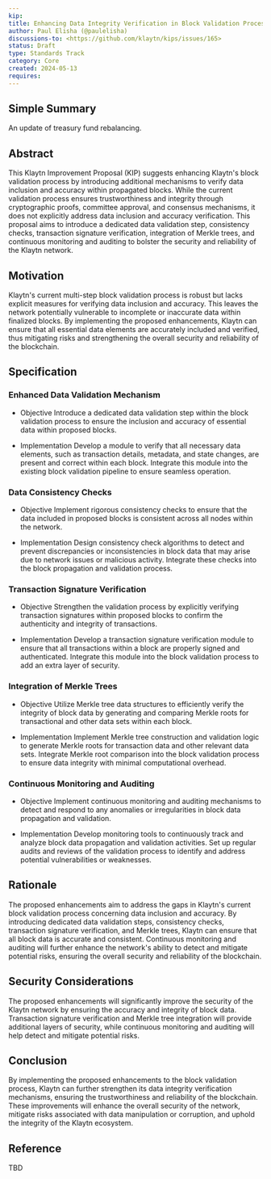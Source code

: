 ```yaml
---
kip: 
title: Enhancing Data Integrity Verification in Block Validation Process
author: Paul Elisha (@paulelisha)
discussions-to: <https://github.com/klaytn/kips/issues/165>
status: Draft
type: Standards Track
category: Core
created: 2024-05-13
requires: 
---
```


## Simple Summary
An update of treasury fund rebalancing.

## Abstract
This Klaytn Improvement Proposal (KIP) suggests enhancing Klaytn's block validation process by introducing additional mechanisms to verify data inclusion and accuracy within propagated blocks. While the current validation process ensures trustworthiness and integrity through cryptographic proofs, committee approval, and consensus mechanisms, it does not explicitly address data inclusion and accuracy verification. This proposal aims to introduce a dedicated data validation step, consistency checks, transaction signature verification, integration of Merkle trees, and continuous monitoring and auditing to bolster the security and reliability of the Klaytn network.

## Motivation
Klaytn's current multi-step block validation process is robust but lacks explicit measures for verifying data inclusion and accuracy. This leaves the network potentially vulnerable to incomplete or inaccurate data within finalized blocks. By implementing the proposed enhancements, Klaytn can ensure that all essential data elements are accurately included and verified, thus mitigating risks and strengthening the overall security and reliability of the blockchain.

## Specification

### Enhanced Data Validation Mechanism
 - Objective
Introduce a dedicated data validation step within the block validation process to ensure the inclusion and accuracy of essential data within proposed blocks.

 - Implementation
Develop a module to verify that all necessary data elements, such as transaction details, metadata, and state changes, are present and correct within each block.
Integrate this module into the existing block validation pipeline to ensure seamless operation.


### Data Consistency Checks
 - Objective
Implement rigorous consistency checks to ensure that the data included in proposed blocks is consistent across all nodes within the network.

 - Implementation
Design consistency check algorithms to detect and prevent discrepancies or inconsistencies in block data that may arise due to network issues or malicious activity.
Integrate these checks into the block propagation and validation process.

### Transaction Signature Verification
 - Objective
Strengthen the validation process by explicitly verifying transaction signatures within proposed blocks to confirm the authenticity and integrity of transactions.

 - Implementation
Develop a transaction signature verification module to ensure that all transactions within a block are properly signed and authenticated.
Integrate this module into the block validation process to add an extra layer of security.

### Integration of Merkle Trees
 - Objective
Utilize Merkle tree data structures to efficiently verify the integrity of block data by generating and comparing Merkle roots for transactional and other data sets within each block.

 - Implementation
Implement Merkle tree construction and validation logic to generate Merkle roots for transaction data and other relevant data sets.
Integrate Merkle root comparison into the block validation process to ensure data integrity with minimal computational overhead.

### Continuous Monitoring and Auditing
 - Objective
Implement continuous monitoring and auditing mechanisms to detect and respond to any anomalies or irregularities in block data propagation and validation.

 - Implementation
Develop monitoring tools to continuously track and analyze block data propagation and validation activities.
Set up regular audits and reviews of the validation process to identify and address potential vulnerabilities or weaknesses.

## Rationale
The proposed enhancements aim to address the gaps in Klaytn's current block validation process concerning data inclusion and accuracy. By introducing dedicated data validation steps, consistency checks, transaction signature verification, and Merkle trees, Klaytn can ensure that all block data is accurate and consistent. Continuous monitoring and auditing will further enhance the network's ability to detect and mitigate potential risks, ensuring the overall security and reliability of the blockchain.

## Security Considerations
The proposed enhancements will significantly improve the security of the Klaytn network by ensuring the accuracy and integrity of block data. Transaction signature verification and Merkle tree integration will provide additional layers of security, while continuous monitoring and auditing will help detect and mitigate potential risks.

## Conclusion
By implementing the proposed enhancements to the block validation process, Klaytn can further strengthen its data integrity verification mechanisms, ensuring the trustworthiness and reliability of the blockchain. These improvements will enhance the overall security of the network, mitigate risks associated with data manipulation or corruption, and uphold the integrity of the Klaytn ecosystem.

## Reference
TBD